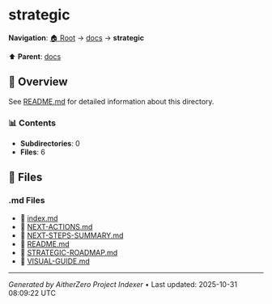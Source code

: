 # strategic

**Navigation**: [🏠 Root](../../index.md) → [docs](../index.md) → **strategic**

⬆️ **Parent**: [docs](../index.md)

## 📖 Overview

See [README.md](./README.md) for detailed information about this directory.

### 📊 Contents

- **Subdirectories**: 0
- **Files**: 6

## 📄 Files

### .md Files

- 📝 [index.md](./index.md)
- 📝 [NEXT-ACTIONS.md](./NEXT-ACTIONS.md)
- 📝 [NEXT-STEPS-SUMMARY.md](./NEXT-STEPS-SUMMARY.md)
- 📝 [README.md](./README.md)
- 📝 [STRATEGIC-ROADMAP.md](./STRATEGIC-ROADMAP.md)
- 📝 [VISUAL-GUIDE.md](./VISUAL-GUIDE.md)

---

*Generated by AitherZero Project Indexer* • Last updated: 2025-10-31 08:09:22 UTC

